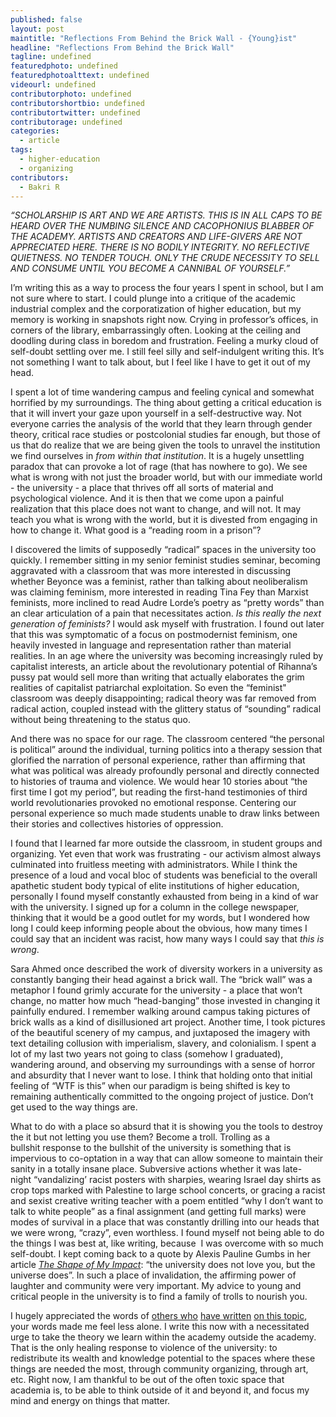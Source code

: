 ```yaml
---
published: false
layout: post
maintitle: "Reflections From Behind the Brick Wall - {Young}ist"
headline: "Reflections From Behind the Brick Wall"
tagline: undefined
featuredphoto: undefined
featuredphotoalttext: undefined
videourl: undefined
contributorphoto: undefined
contributorshortbio: undefined
contributortwitter: undefined
contributorage: undefined
categories: 
  - article
tags: 
  - higher-education
  - organizing
contributors: 
  - Bakri R
---
```


_“SCHOLARSHIP IS ART AND WE ARE ARTISTS. THIS IS IN ALL CAPS TO BE HEARD OVER THE NUMBING SILENCE AND CACOPHONIUS BLABBER OF THE ACADEMY. ARTISTS AND CREATORS AND LIFE-GIVERS ARE NOT APPRECIATED HERE. THERE IS NO BODILY INTEGRITY. NO REFLECTIVE QUIETNESS. NO TENDER TOUCH. ONLY THE CRUDE NECESSITY TO SELL AND CONSUME UNTIL YOU BECOME A CANNIBAL OF YOURSELF.”_

I’m writing this as a way to process the four years I spent in school, but I am not sure where to start. I could plunge into a critique of the academic industrial complex and the corporatization of higher education, but my memory is working in snapshots right now. Crying in professor’s offices, in corners of the library, embarrassingly often. Looking at the ceiling and doodling during class in boredom and frustration. Feeling a murky cloud of self-doubt settling over me. I still feel silly and self-indulgent writing this. It’s not something I want to talk about, but I feel like I have to get it out of my head. 

I spent a lot of time wandering campus and feeling cynical and somewhat horrified by my surroundings. The thing about getting a critical education is that it will invert your gaze upon yourself in a self-destructive way. Not everyone carries the analysis of the world that they learn through gender theory, critical race studies or postcolonial studies far enough, but those of us that do realize that we are being given the tools to unravel the institution we find ourselves in _from within that institution_. It is a hugely unsettling paradox that can provoke a lot of rage (that has nowhere to go). We see what is wrong with not just the broader world, but with our immediate world - the university - a place that thrives off all sorts of material and psychological violence. And it is then that we come upon a painful realization that this place does not want to change, and will not. It may teach you what is wrong with the world, but it is divested from engaging in how to change it. What good is a “reading room in a prison”?

I discovered the limits of supposedly “radical” spaces in the university too quickly. I remember sitting in my senior feminist studies seminar, becoming aggravated with a classroom that was more interested in discussing whether Beyonce was a feminist, rather than talking about neoliberalism was claiming feminism, more interested in reading Tina Fey than Marxist feminists, more inclined to read Audre Lorde’s poetry as “pretty words” than an clear articulation of a pain that necessitates action. _Is this really the next generation of feminists?_ I would ask myself with frustration. I found out later that this was symptomatic of a focus on postmodernist feminism, one heavily invested in language and representation rather than material realities. In an age where the university was becoming increasingly ruled by capitalist interests, an article about the revolutionary potential of Rihanna’s pussy pat would sell more than writing that actually elaborates the grim realities of capitalist patriarchal exploitation. So even the “feminist" classroom was deeply disappointing; radical theory was far removed from radical action, coupled instead with the glittery status of “sounding” radical without being threatening to the status quo.

And there was no space for our rage. The classroom centered “the personal is political” around the individual, turning politics into a therapy session that glorified the narration of personal experience, rather than affirming that what was political was already profoundly personal and directly connected to histories of trauma and violence. We would hear 10 stories about “the first time I got my period”, but reading the first-hand testimonies of third world revolutionaries provoked no emotional response. Centering our personal experience so much made students unable to draw links between their stories and collectives histories of oppression. 

I found that I learned far more outside the classroom, in student groups and organizing. Yet even that work was frustrating - our activism almost always culminated into fruitless meeting with administrators. While I think the presence of a loud and vocal bloc of students was beneficial to the overall apathetic student body typical of elite institutions of higher education, personally I found myself constantly exhausted from being in a kind of war with the university. I signed up for a column in the college newspaper, thinking that it would be a good outlet for my words, but I wondered how long I could keep informing people about the obvious, how many times I could say that an incident was racist, how many ways I could say that _this is wrong_. 

Sara Ahmed once described the work of diversity workers in a university as constantly banging their head against a brick wall. The “brick wall” was a metaphor I found grimly accurate for the university - a place that won’t change, no matter how much “head-banging” those invested in changing it painfully endured. I remember walking around campus taking pictures of brick walls as a kind of disillusioned art project. Another time, I took pictures of the beautiful scenery of my campus, and juxtaposed the imagery with text detailing collusion with imperialism, slavery, and colonialism. I spent a lot of my last two years not going to class (somehow I graduated), wandering around, and observing my surroundings with a sense of horror and absurdity that I never want to lose. I think that holding onto that initial feeling of “WTF is this” when our paradigm is being shifted is key to remaining authentically committed to the ongoing project of justice. Don’t get used to the way things are. 

What to do with a place so absurd that it is showing you the tools to destroy the it but not letting you use them? Become a troll. Trolling as a bullshit response to the bullshit of the university is something that is impervious to co-optation in a way that can allow someone to maintain their sanity in a totally insane place. Subversive actions whether it was late-night “vandalizing’ racist posters with sharpies, wearing Israel day shirts as crop tops marked with Palestine to large school concerts, or gracing a racist and sexist creative writing teacher with a poem entitled “why I don’t want to talk to white people” as a final assignment (and getting full marks) were modes of survival in a place that was constantly drilling into our heads that we were wrong, “crazy”, even worthless. I found myself not being able to do the things I was best at, like writing, because  I was overcome with so much self-doubt. I kept coming back to a quote by Alexis Pauline Gumbs in her article [_The Shape of My Impact_](http://thefeministwire.com/2012/10/the-shape-of-my-impact/): “the university does not love you, but the universe does”. In such a place of invalidation, the affirming power of laughter and community were very important. My advice to young and critical people in the university is to find a family of trolls to nourish you. 

I hugely appreciated the words of [others who](http://www.returnthegayze.com/post/70601400094/we-are-nothing-and-that-is-beautiful-full-text) [have written](http://www.blackgirldangerous.org/2014/01/chosen-family-unsafe-spaces-loving-one-another-resistance/) [on this topic](http://youngist.org/to-my-comrades-still-navigating-higher-ed/), your words made me feel less alone. I write this now with a necessitated urge to take the theory we learn within the academy outside the academy. That is the only healing response to violence of the university: to redistribute its wealth and knowledge potential to the spaces where these things are needed the most, through community organizing, through art, etc. Right now, I am thankful to be out of the often toxic space that academia is, to be able to think outside of it and beyond it, and focus my mind and energy on things that matter. 


